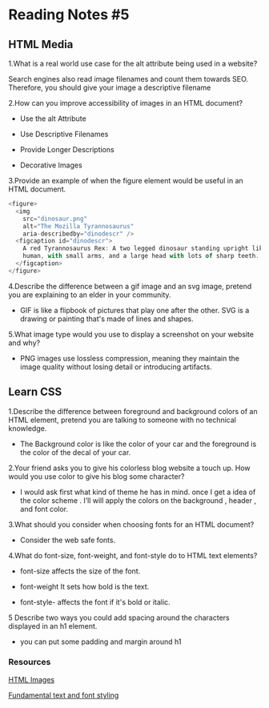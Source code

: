 # Reading Notes #5

## HTML Media

1.What is a real world use case for the alt attribute being used in a website?

Search engines also read image filenames and count them towards SEO. Therefore, you should give your image a descriptive filename

2.How can you improve accessibility of images in an HTML document?

* Use the alt Attribute

* Use Descriptive Filenames

* Provide Longer Descriptions

* Decorative Images

3.Provide an example of when the figure element would be useful in an HTML document.

```javascript
<figure>
  <img
    src="dinosaur.png"
    alt="The Mozilla Tyrannosaurus"
    aria-describedby="dinodescr" />
  <figcaption id="dinodescr">
    A red Tyrannosaurus Rex: A two legged dinosaur standing upright like a
    human, with small arms, and a large head with lots of sharp teeth.
  </figcaption>
</figure>

```

4.Describe the difference between a gif image and an svg image, pretend you are explaining to an elder in your community.

* GIF is like a flipbook of pictures that play one after the other.
SVG is a drawing or painting that's made of lines and shapes.

5.What image type would you use to display a screenshot on your website and why?

* PNG  images use lossless compression, meaning they maintain the image quality without losing detail or introducing artifacts.

## Learn CSS

1.Describe the difference between foreground and background colors of an HTML element, pretend you are talking to someone with no technical knowledge.

* The Background color is like the color of your car and the foreground is the color of the decal of your car.

2.Your friend asks you to give his colorless blog website a touch up. How would you use color to give his blog some character?

* I would ask first what kind of theme he has in mind. once I get a idea of the color scheme . I’ll will apply the colors on the background , header , and font color.

3.What should you consider when choosing fonts for an HTML document?

* Consider the web safe fonts.

4.What do font-size, font-weight, and font-style do to HTML text elements?

* font-size affects the size of the font.

* font-weight It sets how bold is the text.

* font-style- affects the font if it's bold or italic.

5 Describe two ways you could add spacing around the characters displayed in an h1 element.

* you can put some padding and margin around h1

### Resources

[HTML Images](https://developer.mozilla.org/en-US/docs/Learn/HTML/Multimedia_and_embedding/Images_in_HTML)

[Fundamental text and font styling](https://developer.mozilla.org/en-US/docs/Learn/CSS/Styling_text/Fundamentals)